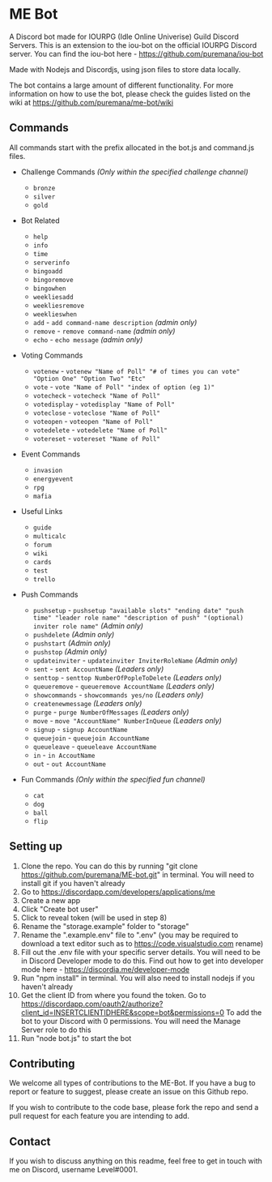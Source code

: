 # ME Bot
A Discord bot made for IOURPG (Idle Online Univerise) Guild Discord Servers.
This is an extension to the iou-bot on the official IOURPG Discord server.
You can find the iou-bot here - https://github.com/puremana/iou-bot

Made with Nodejs and Discordjs, using json files to store data locally.

The bot contains a large amount of different functionality. For more information on how to use the bot, please check the guides listed on the wiki at https://github.com/puremana/me-bot/wiki

## Commands
All commands start with the prefix allocated in the bot.js and command.js files.

- Challenge Commands *(Only within the specified challenge channel)*
  - `bronze`
  - `silver`
  - `gold`

- Bot Related
  - `help`
  - `info`
  - `time`
  - `serverinfo`
  - `bingoadd`
  - `bingoremove`
  - `bingowhen`
  - `weekliesadd`
  - `weekliesremove`
  - `weeklieswhen`
  - `add` - `add command-name description` *(admin only)*
  - `remove` - `remove command-name` *(admin only)*
  - `echo` - `echo message` *(admin only)*

- Voting Commands
  - `votenew` - `votenew "Name of Poll" "# of times you can vote" "Option One" "Option Two" "Etc"`
  - `vote` - `vote "Name of Poll" "index of option (eg 1)"`
  - `votecheck` - `votecheck "Name of Poll"` 
  - `votedisplay` - `votedisplay "Name of Poll"`
  - `voteclose` - `voteclose "Name of Poll"`
  - `voteopen` - `voteopen "Name of Poll"`
  - `votedelete` - `votedelete "Name of Poll"`
  - `votereset` - `votereset "Name of Poll"`

- Event Commands
  - `invasion`
  - `energyevent`
  - `rpg`
  - `mafia`

- Useful Links
  - `guide`
  - `multicalc`
  - `forum`
  - `wiki`
  - `cards`
  - `test`
  - `trello`

- Push Commands
  - `pushsetup` - `pushsetup "available slots" "ending date" "push time" "leader role name" "description of push" "(optional) inviter role name"` *(Admin only)*
  - `pushdelete` *(Admin only)*
  - `pushstart` *(Admin only)*
  - `pushstop` *(Admin only)*
  - `updateinviter` - `updateinviter InviterRoleName` *(Admin only)*
  - `sent` - `sent AccountName` *(Leaders only)*
  - `senttop` - `senttop NumberOfPopleToDelete` *(Leaders only)*
  - `queueremove` - `queueremove AccountName` *(Leaders only)*
  - `showcommands` - `showcommands yes/no` *(Leaders only)*
  - `createnewmessage` *(Leaders only)*
  - `purge` - `purge NumberOfMessages` *(Leaders only)*
  - `move` - `move "AccountName" NumberInQueue` *(Leaders only)*
  - `signup` - `signup AccountName`
  - `queuejoin` - `queuejoin AccountName`
  - `queueleave` - `queueleave AccountName`
  - `in` - `in AccoutName`
  - `out` - `out AccountName`

- Fun Commands *(Only within the specified fun channel)*
  - `cat`
  - `dog`
  - `ball`
  - `flip`

## Setting up
1) Clone the repo. You can do this by running "git clone https://github.com/puremana/ME-bot.git" in terminal. You will need to install git if you haven't already
2) Go to https://discordapp.com/developers/applications/me
3) Create a new app
4) Click "Create bot user"
5) Click to reveal token (will be used in step 8)
6) Rename the "storage.example" folder to "storage"
7) Rename the ".example.env" file to ".env" (you may be required to download a text editor such as to https://code.visualstudio.com rename)
8) Fill out the .env file with your specific server details. You will need to be in Discord Developer mode to do this. Find out how to get into developer mode here - https://discordia.me/developer-mode
9) Run "npm install" in terminal. You will also need to install nodejs if you haven't already
10) Get the client ID from where you found the token. Go to https://discordapp.com/oauth2/authorize?client_id=INSERTCLIENTIDHERE&scope=bot&permissions=0
To add the bot to your Discord with 0 permissions. You will need the Manage Server role to do this
11) Run "node bot.js" to start the bot

## Contributing
We welcome all types of contributions to the ME-Bot. If you have a bug to report or feature to suggest, please create an issue on this Github repo.

If you wish to contribute to the code base, please fork the repo and send a pull request for each feature you are intending to add.

## Contact
If you wish to discuss anything on this readme, feel free to get in touch with me on Discord, username Level#0001.
